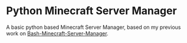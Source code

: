 # Python Minecraft Server Manager
A basic python based Minecraft Server Manager, based on my previous work on [Bash-Minecraft-Server-Manager](https://github.com/Hulkstern/Bash-Minecraft-Server-Manager).
